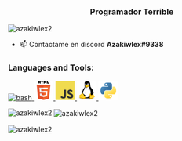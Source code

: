 <h3 align="center">Programador Terrible</h3>

<p align="left"> <img src="https://komarev.com/ghpvc/?username=azakiwlex2&label=Profile%20views&color=0e75b6&style=flat" alt="azakiwlex2" /> </p>

- 📫 Contactame en discord **Azakiwlex#9338**

<h3 align="left">Languages and Tools:</h3>
<p align="left"> <a href="https://www.gnu.org/software/bash/" target="_blank" rel="noreferrer"> <img src="https://www.vectorlogo.zone/logos/gnu_bash/gnu_bash-icon.svg" alt="bash" width="40" height="40"/> </a> <a href="https://www.w3.org/html/" target="_blank" rel="noreferrer"> <img src="https://raw.githubusercontent.com/devicons/devicon/master/icons/html5/html5-original-wordmark.svg" alt="html5" width="40" height="40"/> </a> <a href="https://developer.mozilla.org/en-US/docs/Web/JavaScript" target="_blank" rel="noreferrer"> <img src="https://raw.githubusercontent.com/devicons/devicon/master/icons/javascript/javascript-original.svg" alt="javascript" width="40" height="40"/> </a> <a href="https://www.linux.org/" target="_blank" rel="noreferrer"> <img src="https://raw.githubusercontent.com/devicons/devicon/master/icons/linux/linux-original.svg" alt="linux" width="40" height="40"/> </a> <a href="https://www.python.org" target="_blank" rel="noreferrer"> <img src="https://raw.githubusercontent.com/devicons/devicon/master/icons/python/python-original.svg" alt="python" width="40" height="40"/> </a> </p>

<p><img align="left" src="https://github-readme-stats.vercel.app/api/top-langs?username=azakiwlex2&show_icons=true&locale=en&layout=compact" alt="azakiwlex2" /></p>

<p>&nbsp;<img align="center" src="https://github-readme-stats.vercel.app/api?username=azakiwlex2&show_icons=true&locale=en" alt="azakiwlex2" /></p>

<p><img align="center" src="https://github-readme-streak-stats.herokuapp.com/?user=azakiwlex2&" alt="azakiwlex2" /></p>

